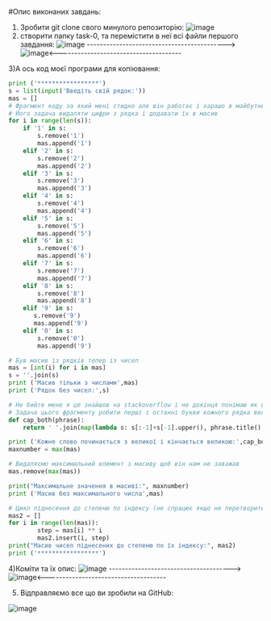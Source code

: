 #Опис виконаних завдань:
1) Зробити git clone свого минулого репозиторію:
![image](https://user-images.githubusercontent.com/85665335/122608665-49a96c80-d085-11eb-9a3a-9a11b8c39828.png)
2) створити папку task-0, та перемістити в неї всі файли першого завдання:
![image](https://user-images.githubusercontent.com/85665335/122609274-67c39c80-d086-11eb-884b-12825f96463c.png)
------------------------------------------->![image](https://user-images.githubusercontent.com/85665335/122609319-78741280-d086-11eb-989f-14cb326bc96b.png)<--------------------------------------

3)А ось код моєї програми для копіювання:
```Python
print ('*****************')
s = list(input('Введіть свій рядок:'))
mas = []
# Фрагмент коду за який мені стидно але він работає і харашо в майбутньому зміню
# Його задача видаляти цифри з рядка і додавати їх в масив
for i in range(len(s)): 
    if '1' in s:
        s.remove('1')
        mas.append('1')
    elif '2' in s:
        s.remove('2')
        mas.append('2')
    elif '3' in s:
        s.remove('3')
        mas.append('3')
    elif '4' in s:
        s.remove('4')
        mas.append('4')
    elif '5' in s:
        s.remove('5')
        mas.append('5')
    elif '6' in s:
        s.remove('6')
        mas.append('6')
    elif '7' in s:
        s.remove('7')
        mas.append('7')
    elif '8' in s:
        s.remove('8')
        mas.append('8')
    elif '9' in s:
       s.remove('9')
       mas.append('9')
    elif '0' in s:
        s.remove('0')
        mas.append('9')

# Був масив із рядків тепер із чисел
mas = [int(i) for i in mas]
s = ''.join(s)
print ('Масив тільки з числами',mas)
print ('Рядок без чисел:',s)

# Не бийте мене я це знайшов на stackoverflow і не докінця понімаю як воно працює АЛЕ ПРАЦЮЄ!)
# Задача цього фрагменту робити перші і останні букви кожного рядка великими
def cap_both(phrase):
    return ' '.join(map(lambda s: s[:-1]+s[-1].upper(), phrase.title().split()))

print ('Кожне слово починається з великої і кінчається великою:',cap_both(s))
maxnumber = max(mas)

# Видаляємо максимальний елемент з масиву щоб він нам не заважав
mas.remove(max(mas))

print("Максимальне значення в масиві:", maxnumber)
print ('Масив без максимального числа',mas)

# Цикл піднесення до степеню по індексу (не спрацює якщо не перетворити str в int)
mas2 = []
for i in range(len(mas)):
        step = mas[i] ** i
        mas2.insert(i, step)
print("Масив чисел піднесених до степеню по їх індексу:", mas2)
print ('*****************')
```
4)Коміти та їх опис:
![image](https://user-images.githubusercontent.com/85665335/122612373-ae67c580-d08b-11eb-8c2e-60f1b5d681f6.png)
-------------------------------------->![image](https://user-images.githubusercontent.com/85665335/122612864-8a58b400-d08c-11eb-96f5-bf6c8c8cd5ff.png)<-------------------------------------

5) Відправляємо все що ви зробили на GitHub:

![image](https://user-images.githubusercontent.com/85665335/122613339-5a5de080-d08d-11eb-8ca9-cab394729f57.png)








